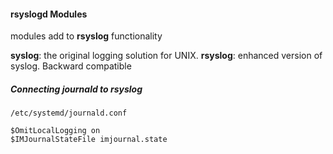 
#### rsyslogd Modules

modules add to **rsyslog** functionality


**syslog**: the original logging solution for UNIX. 
**rsyslog**: enhanced version of syslog. Backward compatible

##### Connecting journald to rsyslog

`/etc/systemd/journald.conf`
```
$OmitLocalLogging on
$IMJournalStateFile imjournal.state
```
